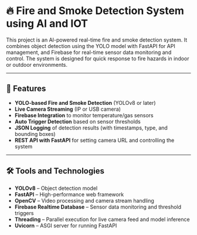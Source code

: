# 🔥 Fire and Smoke Detection System using AI and IOT

This project is an AI-powered real-time fire and smoke detection system. It combines object detection using the YOLO model with FastAPI for API management, and Firebase for real-time sensor data monitoring and control. The system is designed for quick response to fire hazards in indoor or outdoor environments.

---

## 🚀 Features

- **YOLO-based Fire and Smoke Detection** (YOLOv8 or later)
-  **Live Camera Streaming** (IP or USB camera)
-  **Firebase Integration** to monitor temperature/gas sensors
-  **Auto Trigger Detection** based on sensor thresholds
- **JSON Logging** of detection results (with timestamps, type, and bounding boxes)
- **REST API with FastAPI** for setting camera URL and controlling the system

---

## 🛠 Tools and Technologies

- **YOLOv8** – Object detection model
- **FastAPI** – High-performance web framework
- **OpenCV** – Video processing and camera stream handling
- **Firebase Realtime Database** – Sensor data monitoring and threshold triggers
- **Threading** – Parallel execution for live camera feed and model inference
- **Uvicorn** – ASGI server for running FastAPI
